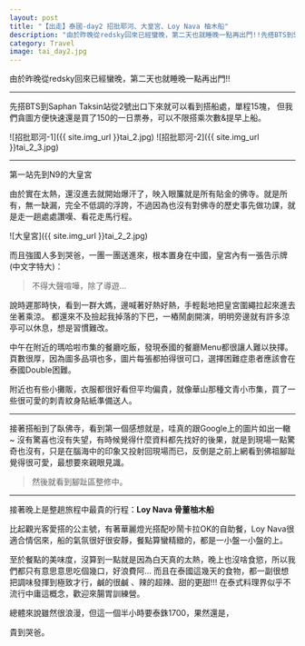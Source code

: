```yaml
---
layout: post
title: "【出走】泰國-day2 招批耶河、大皇宮、Loy Nava 柚木船"
description: "由於昨晚從redsky回來已經蠻晚，第二天也就睡晚一點再出門!!先搭BTS到Saphan Taksin站，從2號出口下來就可以看到搭船處，單程15塊。"
category: Travel
image: tai_day2.jpg
---
```


由於昨晚從redsky回來已經蠻晚，第二天也就睡晚一點再出門!!

---

先搭BTS到Saphan Taksin站從2號出口下來就可以看到搭船處，單程15塊，
但我們貪圖方便快速還是買了150的一日票券，可以不限搭乘次數&提早上船。



![招批耶河-1]({{ site.img_url }}tai_2.jpg)
![招批耶河-2]({{ site.img_url }}tai_2_3.jpg)

---

第一站先到N9的大皇宮

由於實在太熱，還沒進去就開始爆汗了，映入眼簾就是所有貼金的佛寺。就是所有，無一缺漏，完全不低調的浮誇，不過因為也沒有對佛寺的歷史事先做功課，就是走一趟處處讚嘆、看花走馬行程。


![大皇宮]({{ site.img_url }}tai_2_2.jpg)

而且強國人多到哭爸，一團一團送進來，根本置身在中國，皇宮內有一張告示牌(中文字特大)：

> 不得大聲喧嘩，除了導遊...

說時遲那時快，看到一群大媽，邊喊著好熱好熱，手輕鬆地把皇宮圍繩拉起來進去坐著乘涼。
都還來不及撿起我掉落的下巴，一樁鬧劇開演，明明旁邊就有許多涼亭可以休息，想是習慣難改。

中午在附近的瑪哈啦市集的餐廳吃飯，發現泰國的餐廳Menu都很讓人難以抉擇。
頁數很厚，因為圖多品項也多，圖片每張都拍得很可口，選擇困難症患者應該會在泰國Double困難。

附近也有些小攤販，衣服都很好看但平均偏貴，就像華山那種文青小市集，買了一些很可愛的刺青紋身貼紙準備送人。

---

接著搭船到了臥佛寺，看到第一個感想就是，哇真的跟Google上的圖片如出一轍~
沒有驚喜也沒有失望，有時候覺得什麼資料都先找好的後果，就是到現場一點驚奇也沒有，只是在腦海中的印象又投射回現場而已，反倒是之前上網看到佛祖腳趾覺得很可愛，最想要來親眼見識。

> 然後就看到腳趾區整修中。

---

接著晚上是整趟旅程中最貴的行程：**Loy Nava 骨董柚木船**

比起觀光客愛搭的公主號，有著華麗燈光搭配吵鬧卡拉OK的自助餐，Loy Nava很適合情侶來，船的氣氛很好很安靜，餐點算蠻精緻的，都是一小盤一小盤的上。

至於餐點的美味度，沒算到一點就是因為白天真的太熱，晚上也沒啥食慾，所以我們都只有意思意思吃個幾口，好浪費阿...
而且在泰國這幾天的食物，都一副很想把調味發揮到極致才行，鹹的很鹹 、辣的超辣、甜的更甜!!!
在泰式料理界似乎不流行中庸這概念，歡迎來腸胃訓練營。

總體來說雖然很浪漫，但這一個半小時要泰銖1700，果然還是，

貴到哭爸。
